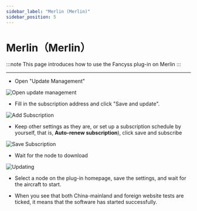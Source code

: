 ```yaml
---
sidebar_label: "Merlin (Merlin)"
sidebar_position: 5
---
```


# Merlin（Merlin）

:::note
This page introduces how to use the Fancyss plug-in on Merlin
:::

---

- Open "Update Management"

![Open update management][sub-setting]

- Fill in the subscription address and click "Save and update".

![Add Subscription][add-sub]

- Keep other settings as they are, or set up a subscription schedule by yourself, that is, **Auto-renew subscription**), click save and subscribe

![Save Subscription][save-update]

- Wait for the node to download

![Updating][updating]

- Select a node on the plug-in homepage, save the settings, and wait for the aircraft to start.

- When you see that both China-mainland and foreign website tests are ticked, it means that the software has started successfully.



[sub-setting]: https://cdn.jsdelivr.net/gh/LibCyber/docs-cdn@v1.1.1/assets/shadow-merlin/sub-setting.jpg "Open update management"
[add-sub]: https://cdn.jsdelivr.net/gh/LibCyber/docs-cdn@v1.1.1/assets/shadow-merlin/add-sub.jpg "Add Subscription"
[save-update]: https://cdn.jsdelivr.net/gh/LibCyber/docs-cdn@v1.1.1/assets/shadow-merlin/save-update.jpg "Save Subscription"
[updating]: https://cdn.jsdelivr.net/gh/LibCyber/docs-cdn@v1.1.1/assets/shadow-merlin/updating.jpg "Updating"